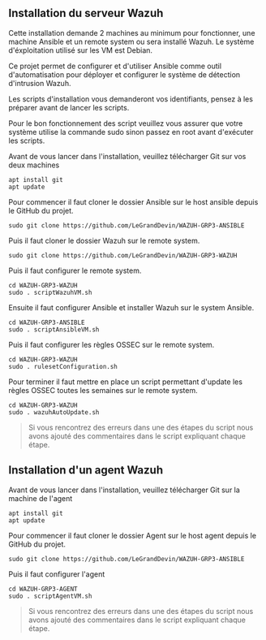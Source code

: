 ## Installation du serveur Wazuh

Cette installation demande 2 machines au minimum pour fonctionner, une machine Ansible et un remote system ou sera installé Wazuh.
Le système d'éxploitation utilisé sur les VM est Debian.

Ce projet permet de configurer et d'utiliser Ansible comme outil d'automatisation pour déployer et configurer le système de détection d'intrusion Wazuh.

Les scripts d'installation vous demanderont vos identifiants, pensez à les préparer avant de lancer les scripts.

Pour le bon fonctionnement des script veuillez vous assurer que votre système utilise la commande sudo sinon passez en root avant d'exécuter les scripts.

Avant de vous lancer dans l'installation, veuillez télécharger Git sur vos deux machines
```
apt install git
apt update
```

Pour commencer il faut cloner le dossier Ansible sur le host ansible depuis le GitHub du projet.
```
sudo git clone https://github.com/LeGrandDevin/WAZUH-GRP3-ANSIBLE
```
Puis il faut cloner le dossier Wazuh sur le remote system.
```
sudo git clone https://github.com/LeGrandDevin/WAZUH-GRP3-WAZUH
```

Puis il faut configurer le remote system.

```
cd WAZUH-GRP3-WAZUH
sudo . scriptWazuhVM.sh
```

Ensuite il faut configurer Ansible et installer Wazuh sur le system Ansible.

```
cd WAZUH-GRP3-ANSIBLE
sudo . scriptAnsibleVM.sh
```

Puis il faut configurer les règles OSSEC sur le remote system.

```
cd WAZUH-GRP3-WAZUH
sudo . rulesetConfiguration.sh
```

Pour terminer il faut mettre en place un script permettant d'update les règles OSSEC toutes les semaines sur le remote system.

```
cd WAZUH-GRP3-WAZUH
sudo . wazuhAutoUpdate.sh
```

> Si vous rencontrez des erreurs dans une des étapes du script nous avons ajouté des commentaires dans le script expliquant chaque étape.

## Installation d'un agent Wazuh

Avant de vous lancer dans l'installation, veuillez télécharger Git sur la machine de l'agent

```
apt install git
apt update
```

Pour commencer il faut cloner le dossier Agent sur le host agent depuis le GitHub du projet.

```
sudo git clone https://github.com/LeGrandDevin/WAZUH-GRP3-ANSIBLE
```

Puis il faut configurer l'agent

```
cd WAZUH-GRP3-AGENT
sudo . scriptAgentVM.sh
```

> Si vous rencontrez des erreurs dans une des étapes du script nous avons ajouté des commentaires dans le script expliquant chaque étape.
